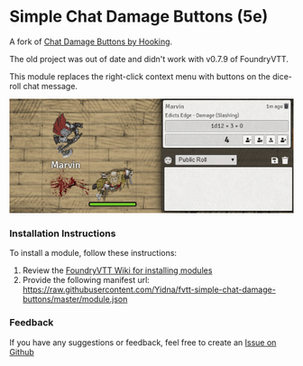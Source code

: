 # Simple Chat Damage Buttons (5e)

A fork of [Chat Damage Buttons by Hooking](https://gitlab.com/hooking/foundry-vtt---chat-damage-buttons/-/tree/master).

The old project was out of date and didn't work with v0.7.9 of FoundryVTT.


This module replaces the right-click context menu with buttons on the dice-roll chat message.

![example](preview.gif)


### Installation Instructions

To install a module, follow these instructions:

1. Review the [FoundryVTT Wiki for installing modules](https://foundryvtt.wiki/en/basics/Modules)
2. Provide the following manifest url: https://raw.githubusercontent.com/Yidna/fvtt-simple-chat-damage-buttons/master/module.json 

### Feedback

If you have any suggestions or feedback, feel free to create an [Issue on Github](https://github.com/Yidna/fvtt-simple-chat-damage-buttons/issues)